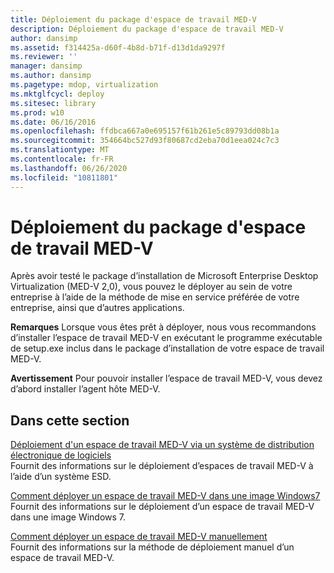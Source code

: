 ```yaml
---
title: Déploiement du package d'espace de travail MED-V
description: Déploiement du package d'espace de travail MED-V
author: dansimp
ms.assetid: f314425a-d60f-4b8d-b71f-d13d1da9297f
ms.reviewer: ''
manager: dansimp
ms.author: dansimp
ms.pagetype: mdop, virtualization
ms.mktglfcycl: deploy
ms.sitesec: library
ms.prod: w10
ms.date: 06/16/2016
ms.openlocfilehash: ffdbca667a0e695157f61b261e5c89793dd08b1a
ms.sourcegitcommit: 354664bc527d93f80687cd2eba70d1eea024c7c3
ms.translationtype: MT
ms.contentlocale: fr-FR
ms.lasthandoff: 06/26/2020
ms.locfileid: "10811801"
---
```

# Déploiement du package d'espace de travail MED-V


Après avoir testé le package d’installation de Microsoft Enterprise Desktop Virtualization (MED-V 2,0), vous pouvez le déployer au sein de votre entreprise à l’aide de la méthode de mise en service préférée de votre entreprise, ainsi que d’autres applications.

**Remarques**  Lorsque vous êtes prêt à déployer, nous vous recommandons d’installer l’espace de travail MED-V en exécutant le programme exécutable de setup.exe inclus dans le package d’installation de votre espace de travail MED-V.

 

**Avertissement**  Pour pouvoir installer l’espace de travail MED-V, vous devez d’abord installer l’agent hôte MED-V.

 

## Dans cette section


<a href="" id="how-to-deploy-a-med-v-workspace-through-an-electronic-software-distribution-system"></a>[Déploiement d'un espace de travail MED-V via un système de distribution électronique de logiciels](how-to-deploy-a-med-v-workspace-through-an-electronic-software-distribution-system.md)  
Fournit des informations sur le déploiement d’espaces de travail MED-V à l’aide d’un système ESD.

<a href="" id="how-to-deploy-a-med-v-workspace-in-a-windows-7-image"></a>[Comment déployer un espace de travail MED-V dans une image Windows7](how-to-deploy-a-med-v-workspace-in-a-windows-7-image.md)  
Fournit des informations sur le déploiement d’un espace de travail MED-V dans une image Windows 7.

<a href="" id="how-to-deploy-a-med-v-workspace-manually"></a>[Comment déployer un espace de travail MED-V manuellement](how-to-deploy-a-med-v-workspace-manually.md)  
Fournit des informations sur la méthode de déploiement manuel d’un espace de travail MED-V.

 

 





